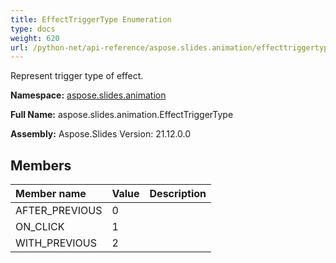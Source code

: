 ```yaml
---
title: EffectTriggerType Enumeration
type: docs
weight: 620
url: /python-net/api-reference/aspose.slides.animation/effecttriggertype/
---
```


Represent trigger type of effect.

**Namespace:** [aspose.slides.animation](/slides/python-net/api-reference/aspose.slides.animation/)

**Full Name:** aspose.slides.animation.EffectTriggerType

**Assembly:**  Aspose.Slides Version: 21.12.0.0

## **Members**
|**Member name**|**Value**|**Description**|
| :- | :- | :- |
|AFTER_PREVIOUS|0||
|ON_CLICK|1||
|WITH_PREVIOUS|2||
